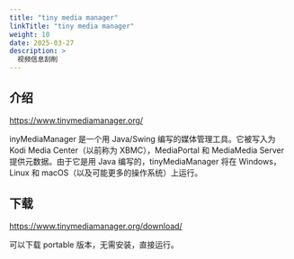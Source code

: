 ```yaml
---
title: "tiny media manager"
linkTitle: "tiny media manager"
weight: 10
date: 2025-03-27
description: >
  视频信息刮削
---
```


## 介绍

https://www.tinymediamanager.org/

inyMediaManager 是一个用 Java/Swing 编写的媒体管理工具。它被写入为 Kodi Media Center（以前称为 XBMC），MediaPortal 和 MediaMedia Server 提供元数据。由于它是用 Java 编写的，tinyMediaManager 将在 Windows，Linux 和 macOS（以及可能更多的操作系统）上运行。

## 下载

https://www.tinymediamanager.org/download/

可以下载 portable 版本，无需安装，直接运行。







